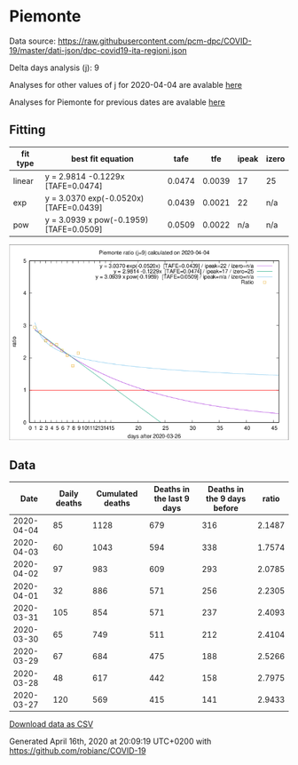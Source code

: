 # Piemonte

Data source: https://raw.githubusercontent.com/pcm-dpc/COVID-19/master/dati-json/dpc-covid19-ita-regioni.json

Delta days analysis (j): 9

Analyses for other values of j for 2020-04-04 are avalable [here](../2020-04-04/README.md)

Analyses for Piemonte for previous dates are avalable [here](../README.md)

## Fitting 
|fit type|best fit equation|tafe|tfe|ipeak|izero|
|-------|-----|--------|------|---|---|
|linear|y = 2.9814 -0.1229x  [TAFE=0.0474]|0.0474|0.0039|17|25|
|exp|y = 3.0370 exp(-0.0520x)  [TAFE=0.0439]|0.0439|0.0021|22|n/a|
|pow|y = 3.0939 x pow(-0.1959)  [TAFE=0.0509]|0.0509|0.0022|n/a|n/a|

![Plot](COVID-19_piemonte_j9_2020-04-04.png)

## Data
|Date|Daily deaths|Cumulated deaths|Deaths in the last 9 days|Deaths in the 9 days before|ratio|
|----|----------|-----------|-------|--------------------|-----|
|2020-04-04|85|1128|679|316|2.1487|
|2020-04-03|60|1043|594|338|1.7574|
|2020-04-02|97|983|609|293|2.0785|
|2020-04-01|32|886|571|256|2.2305|
|2020-03-31|105|854|571|237|2.4093|
|2020-03-30|65|749|511|212|2.4104|
|2020-03-29|67|684|475|188|2.5266|
|2020-03-28|48|617|442|158|2.7975|
|2020-03-27|120|569|415|141|2.9433|

[Download data as CSV](COVID-19_piemonte_j9_2020-04-04.csv)

Generated April 16th, 2020 at 20:09:19 UTC+0200 with https://github.com/robianc/COVID-19
